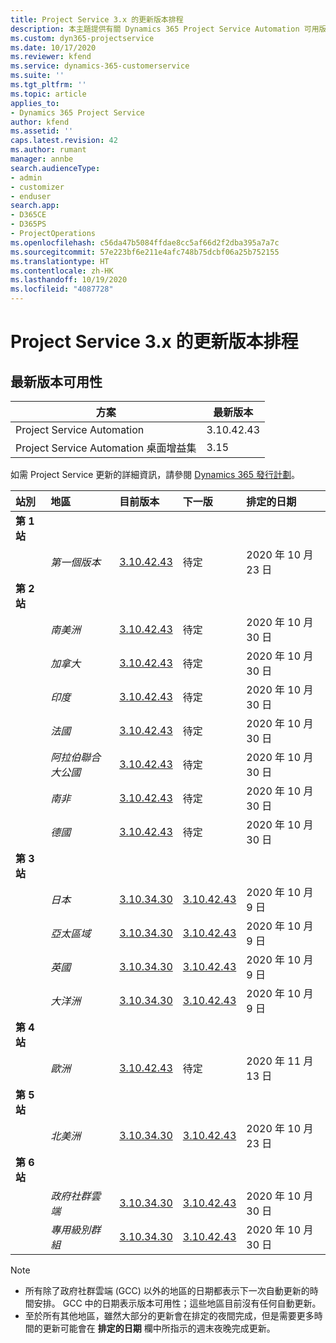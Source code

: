 ```yaml
---
title: Project Service 3.x 的更新版本排程
description: 本主題提供有關 Dynamics 365 Project Service Automation 可用版本與即將發行版本的資訊。
ms.custom: dyn365-projectservice
ms.date: 10/17/2020
ms.reviewer: kfend
ms.service: dynamics-365-customerservice
ms.suite: ''
ms.tgt_pltfrm: ''
ms.topic: article
applies_to:
- Dynamics 365 Project Service
author: kfend
ms.assetid: ''
caps.latest.revision: 42
ms.author: rumant
manager: annbe
search.audienceType:
- admin
- customizer
- enduser
search.app:
- D365CE
- D365PS
- ProjectOperations
ms.openlocfilehash: c56da47b5084ffdae8cc5af66d2f2dba395a7a7c
ms.sourcegitcommit: 57e223bf6e211e4afc748b75dcbf06a25b752155
ms.translationtype: HT
ms.contentlocale: zh-HK
ms.lasthandoff: 10/19/2020
ms.locfileid: "4087728"
---
```

# <a name="update-release-schedule-for-project-service-3x"></a>Project Service 3.x 的更新版本排程

## <a name="latest-version-availability"></a>最新版本可用性

| 方案  |  最新版本 |
|-------|----|
| Project Service Automation    |  3.10.42.43  |
| Project Service Automation 桌面增益集                | 3.15          |

如需 Project Service 更新的詳細資訊，請參閱 [Dynamics 365 發行計劃](https://docs.microsoft.com/dynamics365/release-plans/)。 

| 站別  | 地區 | 目前版本 | 下一版 |  排定的日期
| :---   | :---   | :---   | :---   |:---   |         
|<strong>第 1 站</strong> | |  |  | |
| | <i>第一個版本</i> | [3.10.42.43](whats-new-ur-24.md) | 待定 | 2020 年 10 月 23 日
|<strong>第 2 站</strong> | |  |  | |
| | <i>南美洲</i> | [3.10.42.43](whats-new-ur-24.md) | 待定 | 2020 年 10 月 30 日
| | <i>加拿大</i> | [3.10.42.43](whats-new-ur-24.md) | 待定 | 2020 年 10 月 30 日 
| | <i>印度</i> | [3.10.42.43](whats-new-ur-24.md) | 待定 | 2020 年 10 月 30 日
| | <i>法國</i> | [3.10.42.43](whats-new-ur-24.md) | 待定 | 2020 年 10 月 30 日
| | <i>阿拉伯聯合大公國</i> | [3.10.42.43](whats-new-ur-24.md) | 待定 | 2020 年 10 月 30 日
| | <i>南非</i> | [3.10.42.43](whats-new-ur-24.md) | 待定 | 2020 年 10 月 30 日
| | <i>德國</i> | [3.10.42.43](whats-new-ur-24.md) | 待定 | 2020 年 10 月 30 日
|<strong>第 3 站</strong> | |  |  | |
| | <i>日本</i> |[3.10.34.30](whats-new-ur-23.md) | [3.10.42.43](whats-new-ur-24.md) | 2020 年 10 月 9 日 
| | <i>亞太區域</i> |[3.10.34.30](whats-new-ur-23.md) | [3.10.42.43](whats-new-ur-24.md) | 2020 年 10 月 9 日
| | <i>英國</i> |[3.10.34.30](whats-new-ur-23.md) | [3.10.42.43](whats-new-ur-24.md) | 2020 年 10 月 9 日
| | <i>大洋洲</i> |[3.10.34.30](whats-new-ur-23.md) | [3.10.42.43](whats-new-ur-24.md) | 2020 年 10 月 9 日
|<strong>第 4 站</strong> | |  |  | |
| | <i>歐洲</i> |[3.10.42.43](whats-new-ur-24.md) | 待定 | 2020 年 11 月 13 日
|<strong>第 5 站</strong> | |  |  | |
| | <i>北美洲</i> |[3.10.34.30](whats-new-ur-23.md) | [3.10.42.43](whats-new-ur-24.md) | 2020 年 10 月 23 日
|<strong>第 6 站</strong> | |  |  | |
| | <i>政府社群雲端</i> |[3.10.34.30](whats-new-ur-23.md) | [3.10.42.43](whats-new-ur-24.md) | 2020 年 10 月 30 日
| | <i>專用級別群組</i> |[3.10.34.30](whats-new-ur-23.md) | [3.10.42.43](whats-new-ur-24.md) | 2020 年 10 月 30 日

>[!Note]
> - 所有除了政府社群雲端 (GCC) 以外的地區的日期都表示下一次自動更新的時間安排。 GCC 中的日期表示版本可用性；這些地區目前沒有任何自動更新。
> - 至於所有其他地區，雖然大部分的更新會在排定的夜間完成，但是需要更多時間的更新可能會在 **排定的日期** 欄中所指示的週末夜晚完成更新。
